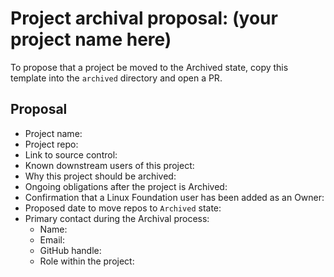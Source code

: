 # Project archival proposal: (your project name here)

To propose that a project be moved to the Archived state, copy this template into the `archived` directory and open a PR.

## Proposal

* Project name:
* Project repo:
* Link to source control:
* Known downstream users of this project:
* Why this project should be archived:
* Ongoing obligations after the project is Archived:
* Confirmation that a Linux Foundation user has been added as an Owner:
* Proposed date to move repos to `Archived` state:
* Primary contact during the Archival process:
  * Name:
  * Email:
  * GitHub handle:
  * Role within the project:
